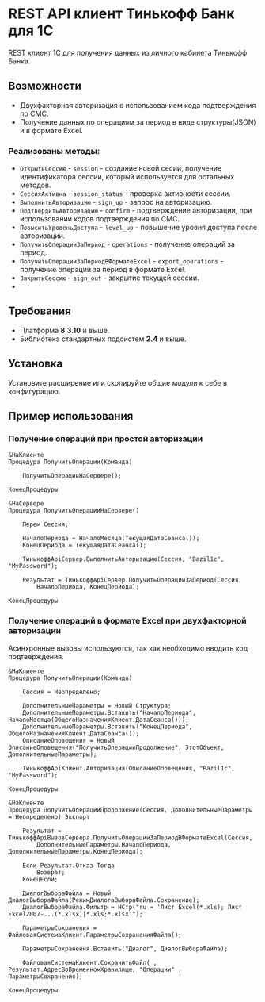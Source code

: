 ﻿# REST API клиент Тинькофф Банк для 1С

REST клиент 1С для получения данных из личного кабинета Тинькофф Банка.

## Возможности
- Двухфакторная авторизация с использованием кода подтверждения по СМС.
- Получение данных по операциям за период в виде структуры(JSON) и в формате Excel.

### Реализованы методы:
- `ОткрытьСессию` - `session` - создание новой сесии, получение идентификатора сессии, который используется для остальных методов.
- `СессияАктивна` - `session_status` - проверка активности сессии.
- `ВыполнитьАвторизацию` - `sign_up` - запрос на авторизацию.
- `ПодтвердитьАвторизацию` - `confirm` - подтверждение авторизации, при использовании кодов подтверждения по СМС.
- `ПовыситьУровеньДоступа` - `level_up` - повышение уровня доступа после авторизации.
- `ПолучитьОперацииЗаПериод` - `operations` - получение операций за период.
- `ПолучитьОперацииЗаПериодВФорматеExcel` - `export_operations` - получение операций за период в формате Excel.
- `ЗакрытьСессию` - `sign_out` - закрытие текущей сессии.
- 
## Требования
- Платформа **8.3.10** и выше.
- Библиотека стандартных подсистем **2.4** и выше.

## Установка
Установите расширение или скопируйте общие модули к себе в конфигурацию.

## Пример использования

### Получение операций при простой авторизации

```bsl
&НаКлиенте
Процедура ПолучитьОперации(Команда)
	
	ПолучитьОперацииНаСервере();
	
КонецПроцедуры

&НаСервере
Процедура ПолучитьОперацииНаСервере() 
	
	Перем Сессия;
	
	НачалоПериода = НачалоМесяца(ТекущаяДатаСеанса());
	КонецПериода = ТекущаяДатаСеанса();

	ТинькоффApiСервер.ВыполнитьАвторизацию(Сессия, "Bazil1c", "MyPassword");

	Результат = ТинькоффApiСервер.ПолучитьОперацииЗаПериод(Сессия, 
		НачалоПериода, КонецПериода); 
	
КонецПроцедуры
```

### Получение операций в формате Excel при двухфакторной авторизации
Асинхронные вызовы используются, так как необходимо вводить код подтверждения.

```bsl
&НаКлиенте
Процедура ПолучитьОперации(Команда)
	
	Сессия = Неопределено;
	
	ДополнительныеПараметры = Новый Структура;
	ДополнительныеПараметры.Вставить("НачалоПериода", НачалоМесяца(ОбщегоНазначенияКлиент.ДатаСеанса()));
	ДополнительныеПараметры.Вставить("КонецПериода", ОбщегоНазначенияКлиент.ДатаСеанса());
	ОписаниеОповещения = Новый ОписаниеОповещения("ПолучитьОперацииПродолжение", ЭтотОбъект, ДополнительныеПараметры);
	
	ТинькоффApiКлиент.Авторизация(ОписаниеОповещения, "Bazil1c", "MyPassword");
	
КонецПроцедуры

&НаКлиенте
Процедура ПолучитьОперацииПродолжение(Сессия, ДополнительныеПараметры = Неопределено) Экспорт
	
	Результат = ТинькоффApiВызовСервера.ПолучитьОперацииЗаПериодВФорматеExcel(Сессия, 
		ДополнительныеПараметры.НачалоПериода, ДополнительныеПараметры.КонецПериода); 
		
	Если Результат.Отказ Тогда
		Возврат;
	КонецЕсли; 	
		
	ДиалогВыбораФайла = Новый ДиалогВыбораФайла(РежимДиалогаВыбораФайла.Сохранение);
	ДиалогВыбораФайла.Фильтр = НСтр("ru = 'Лист Excel(*.xls); Лист Excel2007-...(*.xlsx)|*.xls;*.xlsx'");
		
	ПараметрыСохранения = ФайловаяСистемаКлиент.ПараметрыСохраненияФайла();	
	
	ПараметрыСохранения.Вставить("Диалог", ДиалогВыбораФайла);
	
	ФайловаяСистемаКлиент.СохранитьФайл( , Результат.АдресВоВременномХранилище, "Операции" , ПараметрыСохранения);	
	
КонецПроцедуры
```
